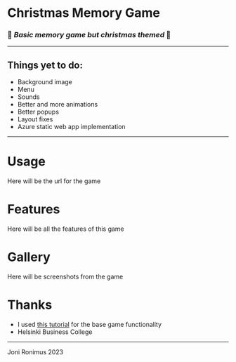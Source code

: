 # Christmas Memory Game

### 🎅 _Basic memory game but christmas themed_ 🎅

---

## Things yet to do:

- Background image
- Menu
- Sounds
- Better and more animations
- Better popups
- Layout fixes
- Azure static web app implementation

---

# Usage

Here will be the url for the game

# Features

Here will be all the features of this game

# Gallery

Here will be screenshots from the game

# Thanks

- I used [this tutorial](https://www.youtube.com/watch?v=c16KLlM3ZNw&ab_channel=AtomicCode) for the base game functionality
- Helsinki Business College

---

Joni Ronimus 2023

